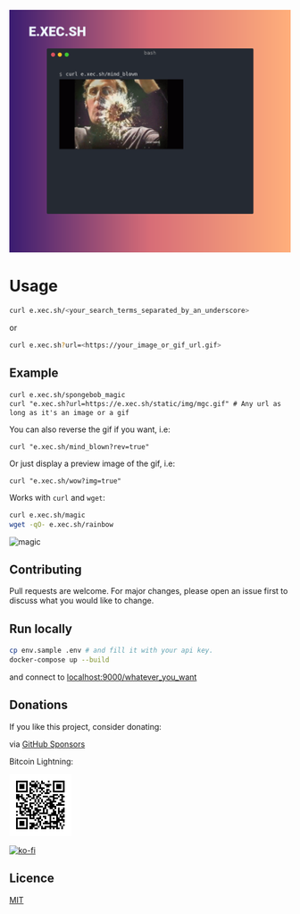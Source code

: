 ![magic](/static/img/e.xec.sh.png)

# Usage

```bash
curl e.xec.sh/<your_search_terms_separated_by_an_underscore>
```
or

```bash
curl e.xec.sh?url=<https://your_image_or_gif_url.gif>
```

## Example

```
curl e.xec.sh/spongebob_magic
curl "e.xec.sh?url=https://e.xec.sh/static/img/mgc.gif" # Any url as long as it's an image or a gif
```

You can also reverse the gif if you want, i.e:

```
curl "e.xec.sh/mind_blown?rev=true"
```

Or just display a preview image of the gif, i.e:

```
curl "e.xec.sh/wow?img=true"
```


Works with `curl` and `wget`:

```bash
curl e.xec.sh/magic
wget -qO- e.xec.sh/rainbow
```

![magic](/static/img/magic.gif)

## Contributing
Pull requests are welcome. For major changes, please open an issue first to discuss what you would like to change.

## Run locally

```bash
cp env.sample .env # and fill it with your api key.
docker-compose up --build
```
and connect to [localhost:9000/whatever_you_want](localhost:9000/whatever_you_want)


## Donations

If you like this project, consider donating:

via [GitHub Sponsors](https://github.com/sponsors/mattLLVW)

Bitcoin Lightning: 

![lightning](/static/img/address.png)

[![ko-fi](https://www.ko-fi.com/img/githubbutton_sm.svg)](https://ko-fi.com/J3J3173F6)


## Licence
[MIT](https://choosealicense.com/licenses/mit/)
